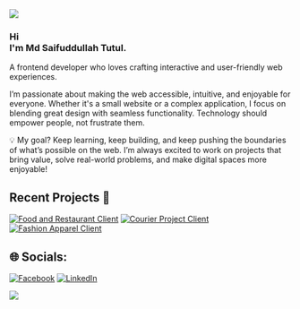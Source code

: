 <!-- banner -->
<img src="https://tutulhaque.website/wp-content/uploads/2023/12/tutul-banner-2.png">

<h3>Hi <br>I'm Md Saifuddullah Tutul.</h3>

<p>A frontend developer who loves crafting interactive and user-friendly web experiences.</p>

<p>I’m passionate about making the web accessible, intuitive, and enjoyable for everyone. Whether it's a small website or a complex application, I focus on blending great design with seamless functionality. Technology should empower people, not frustrate them.</p>

<p>💡 My goal? Keep learning, keep building, and keep pushing the boundaries of what’s possible on the web. I’m always excited to work on projects that bring value, solve real-world problems, and make digital spaces more enjoyable!</p>

<!-- Pinned Projects -->

## Recent Projects 📌

[![Food and Restaurant Client](https://github-readme-stats.vercel.app/api/pin/?username=tutulhaque&repo=food-and-restaurent-client&theme=dark)](https://github.com/tutulhaque/food-and-restaurent-client)
[![Courier Project Client](https://github-readme-stats.vercel.app/api/pin/?username=tutulhaque&repo=courier-project-client&theme=dark)](https://github.com/tutulhaque/courier-project-client)
[![Fashion Apparel Client](https://github-readme-stats.vercel.app/api/pin/?username=tutulhaque&repo=Fashion-apparel-client&theme=dark)](https://github.com/tutulhaque/Fashion-apparel-client)

<!-- My Social Handles -->

## 🌐 Socials:

[![Facebook](https://img.shields.io/badge/Facebook-%231877F2.svg?logo=Facebook&logoColor=white)](https://www.facebook.com/sdtutulctg/) [![LinkedIn](https://img.shields.io/badge/LinkedIn-%230077B5.svg?logo=linkedin&logoColor=white)](https://www.linkedin.com/in/tutul-haque)
<br>

<!-- Footer -->

<img src="https://tutulhaque.website/wp-content/uploads/2023/12/Footer.jpg">
